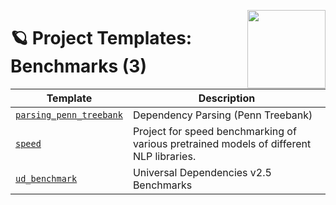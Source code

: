 <a href="https://explosion.ai"><img src="https://explosion.ai/assets/img/logo.svg" width="125" height="125" align="right" /></a>

# 🪐 Project Templates: Benchmarks (3)

| Template | Description |
| --- | --- |
| [`parsing_penn_treebank`](parsing_penn_treebank) | Dependency Parsing (Penn Treebank) |
| [`speed`](speed) | Project for speed benchmarking of various pretrained models of different NLP libraries. |
| [`ud_benchmark`](ud_benchmark) | Universal Dependencies v2.5 Benchmarks |